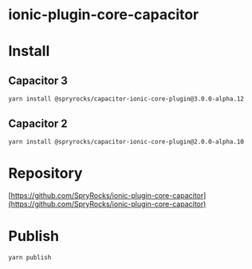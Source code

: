 # ionic-plugin-core-capacitor

# Install

## Capacitor 3

`yarn install @spryrocks/capacitor-ionic-core-plugin@3.0.0-alpha.12`

## Capacitor 2

`yarn install @spryrocks/capacitor-ionic-core-plugin@2.0.0-alpha.10`

# Repository

[https://github.com/SpryRocks/ionic-plugin-core-capacitor](https://github.com/SpryRocks/ionic-plugin-core-capacitor)

# Publish

`yarn publish`
